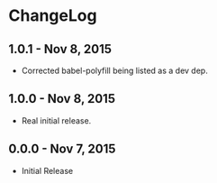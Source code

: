 # ChangeLog #

## 1.0.1 - Nov 8, 2015
* Corrected babel-polyfill being listed as a dev dep.

## 1.0.0 - Nov 8, 2015
* Real initial release.

## 0.0.0 - Nov 7, 2015
* Initial Release
